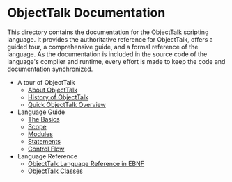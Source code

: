 # ObjectTalk Documentation

This directory contains the documentation for the ObjectTalk scripting
language. It provides the authoritative reference for ObjectTalk,
offers a guided tour, a comprehensive guide, and a formal reference of
the language. As the documentation is included in the source code
of the language's compiler and runtime, every effort is made to
keep the code and documentation synchronized.

* A tour of ObjectTalk
	* [About ObjectTalk](About.md)
	* [History of ObjectTalk](History.md)
	* [Quick ObjectTalk Overview](Overview.md)
* Language Guide
    * [The Basics](guide/Basics.md)
	* [Scope](guide/Scope.md)
	* [Modules](guide/Modules.md)
	* [Statements](guide/Statements.md)
	* [Control Flow](guide/Flow.md)
* Language Reference
	* [ObjectTalk Language Reference in EBNF](Language.md)
	* [ObjectTalk Classes](Classes.md)
